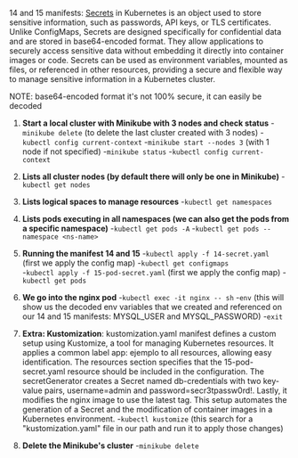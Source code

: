 14 and 15 manifests: 
<u>Secrets</u> in Kubernetes is an object used to store sensitive information, such as passwords, API keys, or TLS certificates. Unlike ConfigMaps, Secrets are designed specifically for confidential data and are stored in base64-encoded format. They allow applications to securely access sensitive data without embedding it directly into container images or code. Secrets can be used as environment variables, mounted as files, or referenced in other resources, providing a secure and flexible way to manage sensitive information in a Kubernetes cluster.

NOTE: base64-encoded format it's not 100% secure, it can easily be decoded


1. **Start a local cluster with Minikube with 3 nodes and check status**
   -`minikube delete` (to delete the last cluster created with 3 nodes)
   -`kubectl config current-context`
   -`minikube start --nodes 3`   (with 1 node if not specified)
   -`minikube status`
   -`kubectl config current-context`

2. **Lists all cluster nodes (by default there will only be one in Minikube)**
   -`kubectl get nodes`

3. **Lists logical spaces to manage resources**
   -`kubectl get namespaces`

4. **Lists pods executing in all namespaces (we can also get the pods from a specific namespace)**
   -`kubectl get pods -A`
   -`kubectl get pods --namespace <ns-name>`

5. **Running the manifest 14 and 15**
   -`kubectl apply -f 14-secret.yaml ` (first we apply the config map)
   -`kubectl get configmaps`  
   -`kubectl apply -f 15-pod-secret.yaml` (first we apply the config map)
   -`kubectl get pods`

6. **We go into the nginx pod**
   -`kubectl exec -it nginx -- sh`
   -`env` (this will show us the decoded env variables that we created and referenced on our 14 and 15 manifests: MYSQL_USER and MYSQL_PASSWORD)
   -`exit`

6. **Extra: Kustomization**:
   kustomization.yaml manifest defines a custom setup using Kustomize, a tool for managing Kubernetes resources. It applies a common label app: ejemplo to all resources, allowing easy identification. The resources section specifies that the 15-pod-secret.yaml resource should be included in the configuration. The secretGenerator creates a Secret named db-credentials with two key-value pairs, username=admin and password=secr3tpassw0rd!. Lastly, it modifies the nginx image to use the latest tag. This setup automates the generation of a Secret and the modification of container images in a Kubernetes environment.
   -`kubectl kustomize` (this search for a "kustomization.yaml" file in our path and run it to apply those changes)

7. **Delete the Minikube's cluster**
   -`minikube delete`
